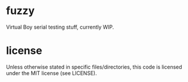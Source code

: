 # fuzzy

Virtual Boy serial testing stuff, currently WIP.

# license

Unless otherwise stated in specific files/directories, this code is licensed under the MIT license (see LICENSE).
